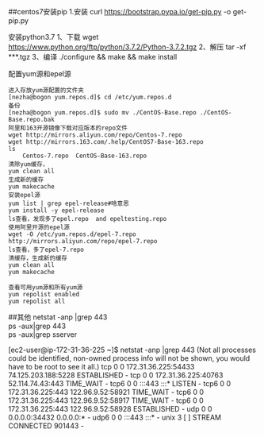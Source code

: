 ##centos7安装pip
1.安装
curl https://bootstrap.pypa.io/get-pip.py -o get-pip.py


安装python3.7
1、下载
wget https://www.python.org/ftp/python/3.7.2/Python-3.7.2.tgz
2、解压 
tar  -xf    ***.tgz
3、编译
./configure && make && make install

配置yum源和epel源
    
    进入存放yum源配置的文件夹
    [nezha@bogon yum.repos.d]$ cd /etc/yum.repos.d
    备份
    [nezha@bogon yum.repos.d]$ sudo mv ./CentOS-Base.repo ./CentOS-Base.repo.bak
    阿里和163开源镜像下载对应版本的repo文件
    wget http://mirrors.aliyun.com/repo/Centos-7.repo
    wget http://mirrors.163.com/.help/CentOS7-Base-163.repo
    ls
        Centos-7.repo  CentOS-Base-163.repo
    清除yum缓存，
    yum clean all
    生成新的缓存
    yum makecache
    安装epel源
    yum list | grep epel-release#啥意思
    yum install -y epel-release
    ls查看，发现多了epel.repo  and epeltesting.repo
    使用阿里开源的epel源
    wget -O /etc/yum.repos.d/epel-7.repo http://mirrors.aliyun.com/repo/epel-7.repo 
    ls查看，多了epel-7.repo
    清缓存，生成新的缓存
    yum clean all
    yum makecache
    
    查看可用yum源和所有yum源
    yum repolist enabled
    yum repolist all
    
    
    
##其他
 netstat -anp |grep 443  
 ps -aux|grep 443  
 ps -aux|grep sserver  
 
 [ec2-user@ip-172-31-36-225 ~]$ netstat -anp |grep 443
(Not all processes could be identified, non-owned process info
 will not be shown, you would have to be root to see it all.)
tcp        0      0 172.31.36.225:54433     74.125.203.188:5228     ESTABLISHED -
tcp        0      0 172.31.36.225:40763     52.114.74.43:443        TIME_WAIT   -
tcp6       0      0 :::443                  :::*                    LISTEN      -
tcp6       0      0 172.31.36.225:443       122.96.9.52:58921       TIME_WAIT   -
tcp6       0      0 172.31.36.225:443       122.96.9.52:58917       TIME_WAIT   -
tcp6       0      0 172.31.36.225:443       122.96.9.52:58928       ESTABLISHED -
udp        0      0 0.0.0.0:34432           0.0.0.0:*                           -
udp6       0      0 :::443                  :::*                                -
unix  3      [ ]         STREAM     CONNECTED     901443   -
